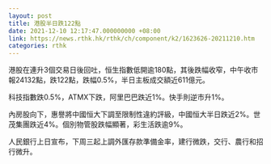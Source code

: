 ```yaml
---
layout: post
title: 港股半日跌122點
date: 2021-12-10 12:17:47.000000000 +08:00
link: https://news.rthk.hk/rthk/ch/component/k2/1623626-20211210.htm
categories: rthk
---
```


港股在連升3個交易日後回吐，恒生指數低開逾180點，其後跌幅收窄，中午收市報24132點，跌122點，跌幅0.5%，半日主板成交額近611億元。

科技指數跌0.5%，ATMX下跌，阿里巴巴跌近1%。快手則逆市升1%。

內房股向下，惠譽將中國恒大下調至限制性違約評級，中國恒大半日跌近2%。世茂集團跌近4%。個別物管股跌幅顯著，彩生活跌逾9%。

人民銀行上日宣布，下周三起上調外匯存款準備金率，建行微跌，交行、農行和招行微升。
